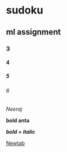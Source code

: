 # sudoku
## ml assignment
### 3
#### 4
##### 5
###### 6
*Neeraj*

**bold anta**

***bold + italic***

[Newtab](https://www.google.co.in/)
